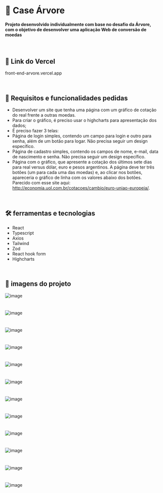 # 🌳 Case Árvore

<h4>Projeto desenvolvido individualmente com base no desafio da Árvore, com o objetivo de desenvolver uma aplicação Web de conversão de moedas<h4/>

<br/>  

## 📌 Link do Vercel

front-end-arvore.vercel.app

<br/>  

## 🔰 Requisitos e funcionalidades pedidas

* Desenvolver um site que tenha uma página com um gráfico de cotação do real frente a outras moedas.
* Para criar o gráfico, é preciso usar o highcharts para apresentação dos dados;
* É preciso fazer 3 telas: 
* Página de login simples, contendo um campo para login e outro para senha, além de um botão para logar. Não precisa seguir um design específico.
* Página de cadastro simples, contendo os campos de nome, e-mail, data de nascimento e senha. Não precisa seguir um design específico.
* Página com o gráfico, que apresente a cotação dos últimos sete dias para real versus dólar, euro e pesos argentinos. A página deve ter três botões (um para cada uma das moedas) e, ao clicar nos botões, apareceria o gráfico de linha com os valores abaixo dos botões. Parecido com esse site aqui: http://economia.uol.com.br/cotacoes/cambio/euro-uniao-europeia/.

<br/> 


## 🛠 ferramentas e tecnologias

* React
* Typescript
* Axios
* Tailwind
* Zod
* React hook form
* Highcharts

<br/>  



##  📸 imagens do projeto

![image](https://github.com/user-attachments/assets/ebde8f04-20b6-43dd-b0bf-8d983eb376ac)

#

![image](https://github.com/user-attachments/assets/ef937a59-8ac3-456c-af3e-f0d3dcc07728)

#

![image](https://github.com/user-attachments/assets/ce11af64-ca74-44ac-88a3-516e05a334c3)

#

![image](https://github.com/user-attachments/assets/485c3e7a-0d7e-4eca-896c-6c0ea64c6202)

#

![image](https://github.com/user-attachments/assets/b25aa5cc-ffce-4f4e-860c-8e90c727f19f)

#

![image](https://github.com/user-attachments/assets/7b73e7f3-8b93-425b-9291-bbda9e5d9a62)

#

![image](https://github.com/user-attachments/assets/5be9f812-ce90-4d1b-93c5-fa784a824c0f)


#

![image](https://github.com/user-attachments/assets/54472a19-17c0-4367-a555-5500fe43b840)


#

![image](https://github.com/user-attachments/assets/c1da19c3-adc8-452c-906c-8524a68c5c98)


#

![image](https://github.com/user-attachments/assets/265cf9d1-9cd0-48ec-8620-d02eb4a740fe)

#

![image](https://github.com/user-attachments/assets/2f5dc150-3902-4310-9560-be7216efdc3e)


#

![image](https://github.com/user-attachments/assets/b92341af-cca9-41f8-b35b-1420a404aa09)

